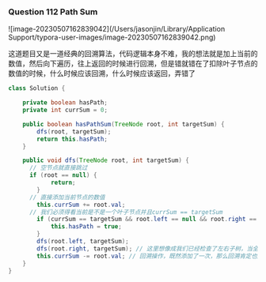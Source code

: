 ### Question 112 Path Sum

![image-20230507162839042](/Users/jasonjin/Library/Application Support/typora-user-images/image-20230507162839042.png)

这道题目又是一道经典的回溯算法，代码逻辑本身不难，我的想法就是加上当前的数值，然后向下遍历，往上返回的时候进行回溯，但是错就错在了扣除叶子节点的数值的时候，什么时候应该回溯，什么时候应该返回，弄错了

```java
class Solution {

    private boolean hasPath;
    private int currSum = 0;

    public boolean hasPathSum(TreeNode root, int targetSum) {
        dfs(root, targetSum);
        return this.hasPath;
    }

    public void dfs(TreeNode root, int targetSum) {
      // 空节点就直接跳过  
      if (root == null) {
            return;
        }
      // 直接添加当前节点的数值
        this.currSum += root.val;
      // 我们必须得看当前是不是一个叶子节点并且currSum == targetSum
        if (currSum == targetSum && root.left == null && root.right == null) {
            this.hasPath = true;
        }
        dfs(root.left, targetSum);
        dfs(root.right, targetSum); // 这里想像成我们已经检查了左右子树，当全部完成之后在回溯
        this.currSum -= root.val; // 回溯操作，既然添加了一次，那么回溯肯定也是一次
    }
}
```

